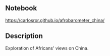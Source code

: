 ## Notebook
https://carlosror.github.io/afrobarometer_china/

## Description

Exploration of Africans' views on China.
